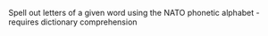 Spell out letters of a given word using the NATO phonetic alphabet - requires dictionary comprehension
